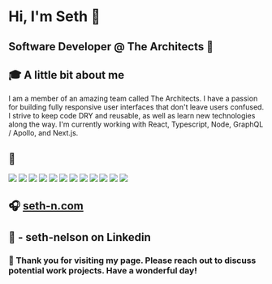 # Hi, I'm Seth 👋
## Software Developer @ The Architects :rocket:

## :mortar_board: A little bit about me
I am a member of an amazing team called The Architects. I have a passion for building fully responsive user interfaces that don't leave users confused. I strive to keep code DRY and reusable, as well as learn new technologies along the way. I'm currently working with React, Typescript, Node, GraphQL / Apollo, and Next.js. 

## 🧰
![](https://img.shields.io/badge/OS-iOS-informational?style=flat&logo=<LOGO_NAME>&logoColor=white&color=2bbc8a)
![](https://img.shields.io/badge/IDE-VS_Code-informational?style=flat&logo=<LOGO_NAME>&logoColor=white&color=2bbc8a)
![](https://img.shields.io/badge/Terminal-OhMyZsh-informational?style=flat&logo=<LOGO_NAME>&logoColor=white&color=2bbc8a)
![](https://img.shields.io/badge/Code-Javascript-informational?style=flat&logo=<LOGO_NAME>&logoColor=white&color=2bbc8a)
![](https://img.shields.io/badge/Code-Typescript-informational?style=flat&logo=<LOGO_NAME>&logoColor=white&color=2bbc8a)
![](https://img.shields.io/badge/Code-Python-informational?style=flat&logo=<LOGO_NAME>&logoColor=white&color=2bbc8a)
![](https://img.shields.io/badge/Code-CSharp-informational?style=flat&logo=<LOGO_NAME>&logoColor=white&color=2bbc8a)
![](https://img.shields.io/badge/Library-React-informational?style=flat&logo=<LOGO_NAME>&logoColor=white&color=2bbc8a)
![](https://img.shields.io/badge/Library-Next-informational?style=flat&logo=<LOGO_NAME>&logoColor=white&color=2bbc8a)
![](https://img.shields.io/badge/ENV-Node-informational?style=flat&logo=<LOGO_NAME>&logoColor=white&color=2bbc8a)
![](https://img.shields.io/badge/DBMS-MySQL-informational?style=flat&logo=<LOGO_NAME>&logoColor=white&color=2bbc8a)
![](https://img.shields.io/badge/DBMS-POSTGRES-informational?style=flat&logo=<LOGO_NAME>&logoColor=white&color=2bbc8a)

## :headphones: <a href='https://seth-n.com'>seth-n.com</a>
## :mag_right: - seth-nelson on Linkedin

### :tada: Thank you for visiting my page. Please reach out to discuss potential work projects. Have a wonderful day!
